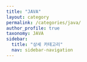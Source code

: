 ```yaml
---
title: "JAVA"
layout: category
permalink: /categories/java/
author_profile: true
taxonomy: JAVA
sidebar:
  title: "상세 카테고리"
  nav: sidebar-navigation
---
```

